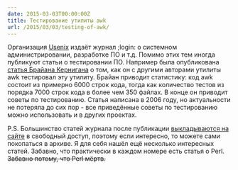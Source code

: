 ```yaml
---
date: 2015-03-03T00:00:00Z
title: Тестирование утилиты awk
url: /2015/03/03/testing-of-awk/
---
```


Организация [Usenix](https://www.usenix.org/) издаёт журнал ;login:
о системном администрировании, разработке ПО и т.д.
Помимо этих тем иногда публикуют статьи о тестировании ПО.
Например была опубликована [статья Брайана Кернигана](https://www.usenix.org/publications/login/april-2006-volume-31-number-2/code-testing-and-its-role-teaching)
о том, как он с другими авторами утилиты awk тестировал эту утилиту.
Брайан приводит статистику: код awk состоит из примерно 6000 строк кода,
тогда как количество тестов из порядка 7000 строк кода в более чем 350 файлах.
В конце он приводит советы по тестированию. Статья написана в 2006 году,
но актуальности не потеряла до сих пор - все приведённые советы по тестированию
можно использовать и в других проектах.

P.S. Большинство статей журнала после публикации [выкладываются на сайте](https://www.usenix.org/publications/login)
в свободный доступ, поэтому если интересно, то можете сами покопаться в архиве.
Я для себя нашёл ещё несколько интересных статей. Забавно, что практически
в каждом номере есть статья о Perl. <s>Забавно потому, что Perl мёртв.</s>
